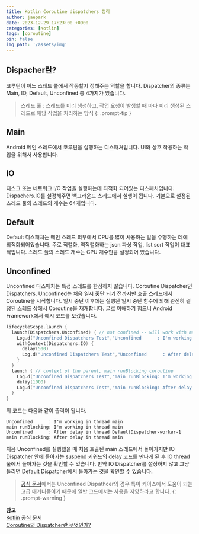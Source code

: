 ```yaml
---
title: Kotlin Coroutine dispatchers 정리
author: jaepark
date: 2023-12-29 17:23:00 +0900
categories: [Kotlin]
tags: [coroutine]
pin: false
img_path: '/assets/img'
---
```

## **Dispacher란?**
코루틴이 어느 스레드 풀에서 작동할지 정해주는 역할을 합니다. Dispatcher의 종류는 Main, IO, Default, Unconfined 총 4가지가 있습니다.
> 스레드 풀 : 스레드를 미리 생성하고, 작업 요청이 발생할 때 마다 미리 생성된 스레드로 해당 작업을 처리하는 방식
{: .prompt-tip }

## **Main**
Android 메인 스레드에서 코루틴을 실행하는 디스패처입니다. UI와 상호 작용하는 작업을 위해서 사용합니다.

## **IO**
디스크 또는 네트워크 I/O 작업을 실행하는데 최적화 되어있는 디스패처입니다. Dispachers.IO를 설정해주면 백그라운드 스레드에서 실행이 됩니다. 
기본으로 설정된 스레드 풀의 스레드의 개수는 64개입니다.

## **Default**
Default 디스패처는 메인 스레드 외부에서 CPU를 많이 사용하는 일을 수행하는 데에 최적화되어있습니다. 
주로 직렬화, 역직렬화하는 json 파싱 작업, list sort 작업이 대표적입니다. 스레드 풀의 스레드 개수는 CPU 개수만큼 설정되어 있습니다.

## **Unconfined**
Unconfined 디스패처는 특정 스레드를 한정하지 않습니다. Coroutine Dispatcher인 Dispatchers. Unconfined는 처음 일시 중단 되기 전까지만 호출 스레드에서 Coroutine을 시작합니다. 
일시 중단 이후에는 실행된 일시 중단 함수에 의해 완전히 결정된 스레드 상에서 Coroutine을 재개합니다. 글로 이해하기 힘드니 Android Framework에서 예시 코드를 보겠습니다.
```kotlin
lifecycleScope.launch {
  launch(Dispatchers.Unconfined) { // not confined -- will work with main thread
    Log.d("Unconfined Dispatchers Test","Unconfined      : I'm working in thread ${Thread.currentThread().name}")
    withContext(Dispatchers.IO) {
      delay(500)
      Log.d("Unconfined Dispatchers Test","Unconfined      : After delay in thread ${Thread.currentThread().name}")
    }
  }
  launch { // context of the parent, main runBlocking coroutine
    Log.d("Unconfined Dispatchers Test","main runBlocking: I'm working in thread ${Thread.currentThread().name}")
    delay(1000)
    Log.d("Unconfined Dispatchers Test","main runBlocking: After delay in thread ${Thread.currentThread().name}")
  }
}
```
위 코드는 다음과 같이 출력이 됩니다.
```console
Unconfined      : I'm working in thread main
main runBlocking: I'm working in thread main
Unconfined      : After delay in thread DefaultDispatcher-worker-1
main runBlocking: After delay in thread main
```

처음 Unconfined를 실행했을 때 처음 호출된 main 스레드에서 돌아가지만 IO Dispatcher 안에 돌아가는 suspend 키워드의 delay 코드를 만나게 된 후 IO thread 풀에서 돌아가는 것을 확인할 수 있습니다. 
만약 IO Dispatcher를 설정하지 않고 그냥 돌리면 Default Dispatcher에서 돌아가는 것을 확인할 수 있습니다.

>[공식 문서](https://kotlinlang.org/docs/coroutine-context-and-dispatchers.html#unconfined-vs-confined-dispatcher)에서는 
> Unconfined Dispathcer의 경우 특이 케이스에서 도움이 되는 고급 매커니즘이기 때문에 일반 코드에서는 사용을 지양하라고 합니다.
{: .prompt-warning }

**참고**<br>
[Kotlin 공식 문서](https://kotlinlang.org/docs/coroutine-context-and-dispatchers.html)<br>
[Coroutine의 Dispatcher란 무엇인가?](https://kotlinworld.com/141)<br>
